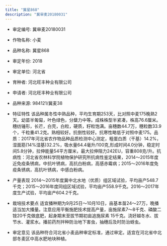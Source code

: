 ```yaml
---
title: "冀星868"
description: "冀审麦20180031"
---
```

* 审定编号:  冀审麦20180031

*  作物名称:  小麦

*  品种名称:  冀星868

*  审定年份:  2018

*  审定单位:  河北省

* 育种者:  河北旺丰种业有限公司

*  申请者:  河北旺丰种业有限公司

*  品种来源:  984121/冀麦38

*  特征特性
该品种属冬性中熟品种，平均生育期253天，比对照中麦175晚熟2天。幼苗半匍匐，叶色绿色，分蘖力中等。成株株型半紧凑，株高76.6厘米。穗纺锤形，长芒，白壳，白粒，硬质，籽粒饱满。亩穗数44.7万，穗粒数33.9个，千粒重41.2克。熟相较好。抗倒性较好。抗寒性略低于对照中麦175。品质：2017年河北省农作物品种品质检测中心测定，粗蛋白质（干基）14.2%，湿面筋(14%湿基)32.2%，吸水量64.4毫升/100克,形成时间4.0分钟，稳定时间5.8分钟，拉伸能量54平方厘米，最大拉伸阻力242EU，容重808克/升。抗病性：河北省农林科学院植物保护研究所抗病性鉴定结果，2014～2015年度近免疫条锈病，中抗叶锈病，高抗白粉病，高感赤霉病；2015～2016年度免疫条锈病，高抗叶锈病，中感白粉病。

*  产量表现
2014～2015年度冀中北水地（优质）组区域试验，平均亩产548.7千克；2015～2016年度同组区域试验，平均亩产558.9千克。2016～2017年度生产试验，平均亩产604.2千克。

*  栽培技术要点
适宜播种期为9月25日～10月10日，亩基本苗24～27万，晚播适当加大播量。注意应用平衡施肥技术提高产量，亩施尿素7～8千克、磷酸二铵20千克做底肥，起身期末至拔节期初亩追施尿素 15千克。浇好越冬水、拔节水、灌浆水。播前药剂拌种防治地下害虫，抽穗后及时防治蚜虫。

*  审定意见
该品种符合河北省小麦品种审定标准，通过审定。适宜在河北省中北部冬麦区中高水肥地块种植。
